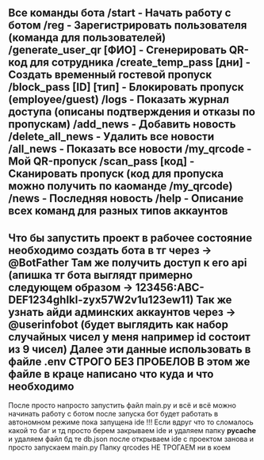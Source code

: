Все команды бота
/start - Начать работу с ботом
/reg - Зарегистрировать пользователя (команда для пользователей)
/generate_user_qr [ФИО] - Сгенерировать QR-код для сотрудника
/create_temp_pass [дни] - Создать временный гостевой пропуск
/block_pass [ID] [тип] - Блокировать пропуск (employee/guest)
/logs - Показать журнал доступа (описаны подтверждения и отказы по пропускам)
/add_news - Добавить новость
/delete_all_news - Удалить все новости
/all_news - Показать все новости
/my_qrcode - Мой QR-пропуск
/scan_pass [код] - Сканировать пропуск (код для пропуска можно получить по каоманде /my_qrcode)
/news - Последняя новость
/help - Описание всех команд для разных типов аккаунтов
----------------------
Что бы запустить проект в рабочее состояние необходимо создать бота в тг через -> @BotFather
Там же получить доступ к его api (апишка тг бота выглядт примерно следующем образом -> 123456:ABC-DEF1234ghIkl-zyx57W2v1u123ew11)
Так же узнать айди админских аккаунтов через -> @userinfobot (будет выглядить как набор случайных чисел у меня например id состоит из 9 чисел)
Далее эти данные использовать в файле .env СТРОГО БЕЗ ПРОБЕЛОВ
В этом же файле в краце написано что куда и что необходимо 
----------------------
После просто напросто запустить файл main.py и всё 
и всё можно начинать работу с ботом после запуска бот будет работать в автономном режиме пока запущена ide 
!!! Если вдруг что то сломалось какой то баг и тд просто берем закрываем ide и удаляем папку __pycache__ и удаляем файл бд те db.json
после открываем ide с проектом занова и просто запускаем main.py
Папку qrcodes НЕ ТРОГАЕМ ни в коем